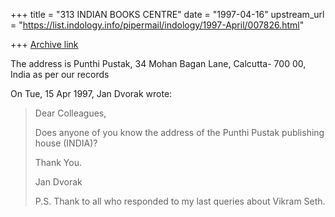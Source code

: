 +++
title = "313 INDIAN BOOKS CENTRE"
date = "1997-04-16"
upstream_url = "https://list.indology.info/pipermail/indology/1997-April/007826.html"

+++
[Archive link](https://list.indology.info/pipermail/indology/1997-April/007826.html)

The address is Punthi Pustak, 34 Mohan Bagan Lane, Calcutta- 700 00, 
India as per our records


On Tue, 15 Apr 1997, Jan Dvorak wrote:

> Dear Colleagues,
> 
> Does anyone of you know the address of the Punthi Pustak publishing house
> (INDIA)?
> 
> Thank You.
> 
> Jan Dvorak <dvorakj at dec59.ruk.cuni.cz>
> 
> P.S. Thank to all who responded to my last queries about Vikram Seth.
> 
> 




